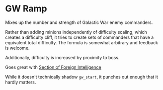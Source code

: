 # GW Ramp

Mixes up the number and strength of Galactic War enemy commanders.

Rather than adding minions independently of difficulty scaling, which creates a difficulty cliff, it tries to create sets of commanders that have a equivalent total difficulty. The formula is somewhat arbitrary and feedback is welcome.

Additionally, difficulty is increased by proximity to boss.

Goes great with [Section of Foreign Intelligence](https://forums.uberent.com/threads/rel-section-of-foreign-intelligence.64173/)

While it doesn't technically shadow `gw_start`, it punches out enough that it hardly matters.

